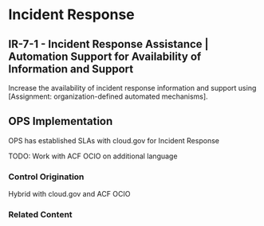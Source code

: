 # Incident Response
## IR-7-1 - Incident Response Assistance | Automation Support for Availability of Information and Support

Increase the availability of incident response information and support using [Assignment: organization-defined automated mechanisms].

## OPS Implementation

OPS has established SLAs with cloud.gov for Incident Response

TODO: Work with ACF OCIO on additional language

### Control Origination

Hybrid with cloud.gov and ACF OCIO

### Related Content
